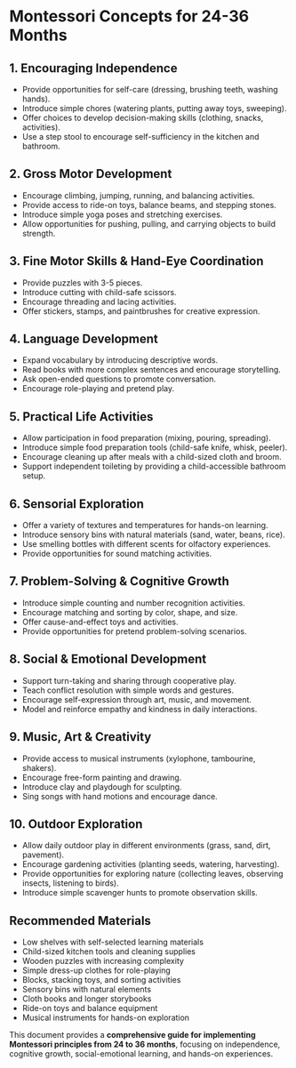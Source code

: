 # Montessori Concepts for 24-36 Months

## **1. Encouraging Independence**
- Provide opportunities for self-care (dressing, brushing teeth, washing hands).
- Introduce simple chores (watering plants, putting away toys, sweeping).
- Offer choices to develop decision-making skills (clothing, snacks, activities).
- Use a step stool to encourage self-sufficiency in the kitchen and bathroom.

## **2. Gross Motor Development**
- Encourage climbing, jumping, running, and balancing activities.
- Provide access to ride-on toys, balance beams, and stepping stones.
- Introduce simple yoga poses and stretching exercises.
- Allow opportunities for pushing, pulling, and carrying objects to build strength.

## **3. Fine Motor Skills & Hand-Eye Coordination**
- Provide puzzles with 3-5 pieces.
- Introduce cutting with child-safe scissors.
- Encourage threading and lacing activities.
- Offer stickers, stamps, and paintbrushes for creative expression.

## **4. Language Development**
- Expand vocabulary by introducing descriptive words.
- Read books with more complex sentences and encourage storytelling.
- Ask open-ended questions to promote conversation.
- Encourage role-playing and pretend play.

## **5. Practical Life Activities**
- Allow participation in food preparation (mixing, pouring, spreading).
- Introduce simple food preparation tools (child-safe knife, whisk, peeler).
- Encourage cleaning up after meals with a child-sized cloth and broom.
- Support independent toileting by providing a child-accessible bathroom setup.

## **6. Sensorial Exploration**
- Offer a variety of textures and temperatures for hands-on learning.
- Introduce sensory bins with natural materials (sand, water, beans, rice).
- Use smelling bottles with different scents for olfactory experiences.
- Provide opportunities for sound matching activities.

## **7. Problem-Solving & Cognitive Growth**
- Introduce simple counting and number recognition activities.
- Encourage matching and sorting by color, shape, and size.
- Offer cause-and-effect toys and activities.
- Provide opportunities for pretend problem-solving scenarios.

## **8. Social & Emotional Development**
- Support turn-taking and sharing through cooperative play.
- Teach conflict resolution with simple words and gestures.
- Encourage self-expression through art, music, and movement.
- Model and reinforce empathy and kindness in daily interactions.

## **9. Music, Art & Creativity**
- Provide access to musical instruments (xylophone, tambourine, shakers).
- Encourage free-form painting and drawing.
- Introduce clay and playdough for sculpting.
- Sing songs with hand motions and encourage dance.

## **10. Outdoor Exploration**
- Allow daily outdoor play in different environments (grass, sand, dirt, pavement).
- Encourage gardening activities (planting seeds, watering, harvesting).
- Provide opportunities for exploring nature (collecting leaves, observing insects, listening to birds).
- Introduce simple scavenger hunts to promote observation skills.

## **Recommended Materials**
- Low shelves with self-selected learning materials
- Child-sized kitchen tools and cleaning supplies
- Wooden puzzles with increasing complexity
- Simple dress-up clothes for role-playing
- Blocks, stacking toys, and sorting activities
- Sensory bins with natural elements
- Cloth books and longer storybooks
- Ride-on toys and balance equipment
- Musical instruments for hands-on exploration

This document provides a **comprehensive guide for implementing Montessori principles from 24 to 36 months**, focusing on independence, cognitive growth, social-emotional learning, and hands-on experiences.
